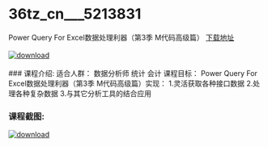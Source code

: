 # 36tz_cn___5213831
Power Query For Excel数据处理利器（第3季 M代码高级篇）
[下载地址](http://www.36tz.cn/article/5213831 "下载地址")
<br/></br>[![download](http://36tz.cn/muke_img/2020_06_1-61.png "下载地址")](http://www.36tz.cn/article/5213831 "下载地址")
<br/></br>### 课程介绍:
适合人群：
数据分析师 统计 会计
课程目标：
Power Query For Excel数据处理利器（第3季 M代码高级篇）实现：
1.灵活获取各种接口数据
2.处理各种复杂数据
3.与其它分析工具的结合应用

### 课程截图:
[![download](http://36tz.cn/muke_img/2020_06_2-68.png "下载地址")](http://www.36tz.cn/article/5213831 "下载地址")
